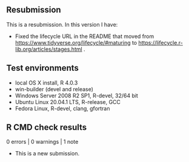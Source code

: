 ## Resubmission
This is a resubmission. In this version I have:

* Fixed the lifecycle URL in the README that moved from https://www.tidyverse.org/lifecycle/#maturing to https://lifecycle.r-lib.org/articles/stages.html .

## Test environments
* local OS X install, R 4.0.3
* win-builder (devel and release)
* Windows Server 2008 R2 SP1, R-devel, 32/64 bit
* Ubuntu Linux 20.04.1 LTS, R-release, GCC
* Fedora Linux, R-devel, clang, gfortran

## R CMD check results
0 errors | 0 warnings | 1 note

* This is a new submission.
